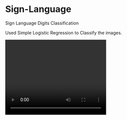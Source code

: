 # Sign-Language
Sign Language Digits Classification

Used Simple Logistic Regression to Classify the images.

<video width="320" height="240" controls>
  <source src="output.avi" type="video/avi">
  Your browser does not support the video tag.
</video>
